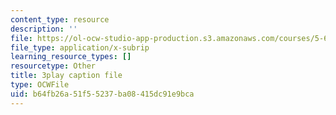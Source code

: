 ```yaml
---
content_type: resource
description: ''
file: https://ol-ocw-studio-app-production.s3.amazonaws.com/courses/5-61-physical-chemistry-fall-2017/b64fb26a51f55237ba08415dc91e9bca_MAbnZhFX3nk.vtt
file_type: application/x-subrip
learning_resource_types: []
resourcetype: Other
title: 3play caption file
type: OCWFile
uid: b64fb26a-51f5-5237-ba08-415dc91e9bca
---
```

